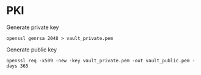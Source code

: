 # PKI

Generate private key
```
openssl genrsa 2048 > vault_private.pem
```

Generate public key
```
openssl req -x509 -new -key vault_private.pem -out vault_public.pem -days 365
```
